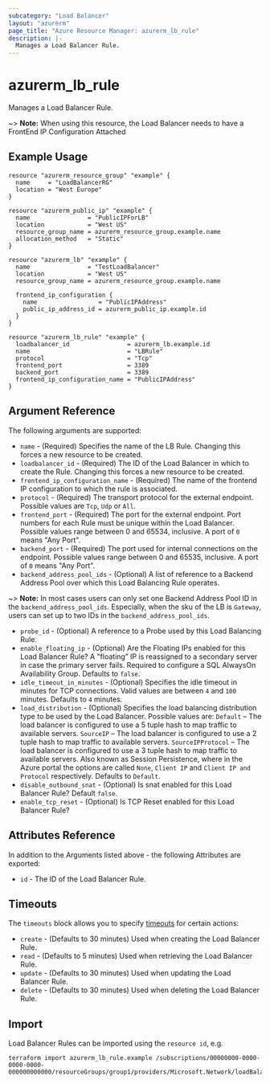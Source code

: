 ```yaml
---
subcategory: "Load Balancer"
layout: "azurerm"
page_title: "Azure Resource Manager: azurerm_lb_rule"
description: |-
  Manages a Load Balancer Rule.
---
```


# azurerm_lb_rule

Manages a Load Balancer Rule.

~> **Note:** When using this resource, the Load Balancer needs to have a FrontEnd IP Configuration Attached

## Example Usage

```hcl
resource "azurerm_resource_group" "example" {
  name     = "LoadBalancerRG"
  location = "West Europe"
}

resource "azurerm_public_ip" "example" {
  name                = "PublicIPForLB"
  location            = "West US"
  resource_group_name = azurerm_resource_group.example.name
  allocation_method   = "Static"
}

resource "azurerm_lb" "example" {
  name                = "TestLoadBalancer"
  location            = "West US"
  resource_group_name = azurerm_resource_group.example.name

  frontend_ip_configuration {
    name                 = "PublicIPAddress"
    public_ip_address_id = azurerm_public_ip.example.id
  }
}

resource "azurerm_lb_rule" "example" {
  loadbalancer_id                = azurerm_lb.example.id
  name                           = "LBRule"
  protocol                       = "Tcp"
  frontend_port                  = 3389
  backend_port                   = 3389
  frontend_ip_configuration_name = "PublicIPAddress"
}
```

## Argument Reference

The following arguments are supported:

* `name` - (Required) Specifies the name of the LB Rule. Changing this forces a new resource to be created.
* `loadbalancer_id` - (Required) The ID of the Load Balancer in which to create the Rule. Changing this forces a new resource to be created.
* `frontend_ip_configuration_name` - (Required) The name of the frontend IP configuration to which the rule is associated.
* `protocol` - (Required) The transport protocol for the external endpoint. Possible values are `Tcp`, `Udp` or `All`.
* `frontend_port` - (Required) The port for the external endpoint. Port numbers for each Rule must be unique within the Load Balancer. Possible values range between 0 and 65534, inclusive. A port of `0` means "Any Port".
* `backend_port` - (Required) The port used for internal connections on the endpoint. Possible values range between 0 and 65535, inclusive. A port of `0` means "Any Port".
* `backend_address_pool_ids` - (Optional) A list of reference to a Backend Address Pool over which this Load Balancing Rule operates.

~> **Note:** In most cases users can only set one Backend Address Pool ID in the `backend_address_pool_ids`. Especially, when the sku of the LB is `Gateway`, users can set up to two IDs in the `backend_address_pool_ids`.

* `probe_id` - (Optional) A reference to a Probe used by this Load Balancing Rule.
* `enable_floating_ip` - (Optional) Are the Floating IPs enabled for this Load Balancer Rule? A "floating” IP is reassigned to a secondary server in case the primary server fails. Required to configure a SQL AlwaysOn Availability Group. Defaults to `false`.
* `idle_timeout_in_minutes` - (Optional) Specifies the idle timeout in minutes for TCP connections. Valid values are between `4` and `100` minutes. Defaults to `4` minutes.
* `load_distribution` - (Optional) Specifies the load balancing distribution type to be used by the Load Balancer. Possible values are: `Default` – The load balancer is configured to use a 5 tuple hash to map traffic to available servers. `SourceIP` – The load balancer is configured to use a 2 tuple hash to map traffic to available servers. `SourceIPProtocol` – The load balancer is configured to use a 3 tuple hash to map traffic to available servers. Also known as Session Persistence, where in the Azure portal the options are called `None`, `Client IP` and `Client IP and Protocol` respectively. Defaults to `Default`.
* `disable_outbound_snat` - (Optional) Is snat enabled for this Load Balancer Rule? Default `false`.
* `enable_tcp_reset` - (Optional) Is TCP Reset enabled for this Load Balancer Rule? 

## Attributes Reference

In addition to the Arguments listed above - the following Attributes are exported:

* `id` - The ID of the Load Balancer Rule.

## Timeouts

The `timeouts` block allows you to specify [timeouts](https://www.terraform.io/language/resources/syntax#operation-timeouts) for certain actions:

* `create` - (Defaults to 30 minutes) Used when creating the Load Balancer Rule.
* `read` - (Defaults to 5 minutes) Used when retrieving the Load Balancer Rule.
* `update` - (Defaults to 30 minutes) Used when updating the Load Balancer Rule.
* `delete` - (Defaults to 30 minutes) Used when deleting the Load Balancer Rule.

## Import

Load Balancer Rules can be imported using the `resource id`, e.g.

```shell
terraform import azurerm_lb_rule.example /subscriptions/00000000-0000-0000-0000-000000000000/resourceGroups/group1/providers/Microsoft.Network/loadBalancers/lb1/loadBalancingRules/rule1
```
